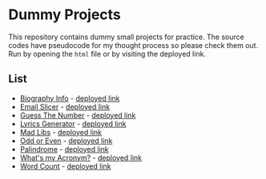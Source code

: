 # Dummy Projects
This repository contains dummy small projects for practice.
The source codes have pseudocode for my thought process so please check them out.
Run by opening the `html` file or by visiting the deployed link.

## List
 - [Biography Info](biography-info.html) - [deployed link](https://noanonoa.github.io/dummy-projects/biography-info.html)
 - [Email Slicer](email-slicer.html) - [deployed link](https://noanonoa.github.io/dummy-projects/email-slicer.html)
 - [Guess The Number](guess-the-number.html) - [deployed link](https://noanonoa.github.io/dummy-projects/guess-the-number.html)
 - [Lyrics Generator](lyrics-generator.html) - [deployed link](https://noanonoa.github.io/dummy-projects/lyrics-generator.html)
 - [Mad Libs](mad-libs.html) - [deployed link](https://noanonoa.github.io/dummy-projects/mad-libs.html)
 - [Odd or Even](odd-even.html) - [deployed link](https://noanonoa.github.io/dummy-projects/odd-even.html)
 - [Palindrome](palindrome.html) - [deployed link](https://noanonoa.github.io/dummy-projects/palindrome.html)
 - [What's my Acronym?](acronym.html) - [deployed link](https://noanonoa.github.io/dummy-projects/acronym.html)
 - [Word Count](word-count.html) - [deployed link](https://noanonoa.github.io/dummy-projects/word-count.html)